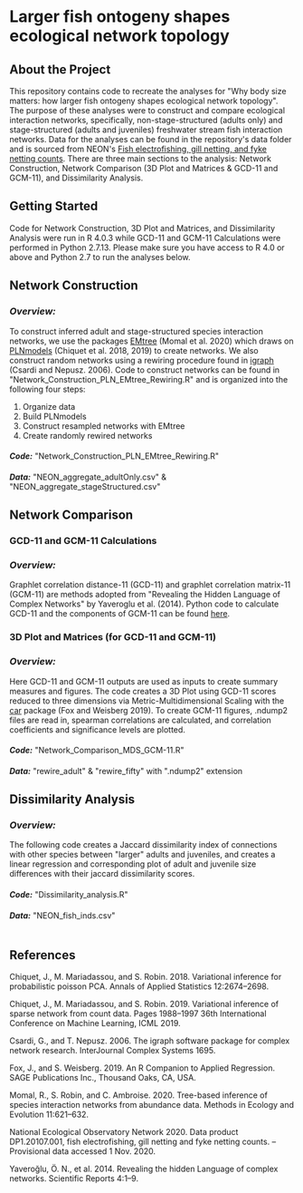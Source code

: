# Larger fish ontogeny shapes ecological network topology


## About the Project
This repository contains code to recreate the analyses for "Why body size matters: how larger fish ontogeny shapes ecological network topology". The purpose of these analyses were to construct and compare ecological interaction networks, specifically, non-stage-structured (adults only) and stage-structured (adults and juveniles) freshwater stream fish interaction networks. Data for the analyses can be found in the repository's data folder and is sourced from NEON's [Fish electrofishing, gill netting, and fyke netting counts](https://data.neonscience.org/data-products/DP1.20107.001). There are three main sections to the analysis: Network Construction, Network Comparison (3D Plot and Matrices & GCD-11 and GCM-11), and Dissimilarity Analysis.  

## Getting Started

Code for Network Construction, 3D Plot and Matrices, and Dissimilarity Analysis were run in R 4.0.3 while GCD-11 and GCM-11 Calculations were performed in Python 2.7.13. Please make sure you have access to R 4.0 or above and Python 2.7 to run the analyses below.  

## Network Construction

### *Overview:* 
To construct inferred adult and stage-structured species interaction networks, we use the packages [EMtree](https://rmomal.github.io/EMtree/) (Momal et al. 2020) which draws on [PLNmodels](http://julien.cremeriefamily.info/PLNmodels/) (Chiquet et al. 2018, 2019) to create networks. We also construct random networks using a rewiring procedure found in [igraph](https://igraph.org/) (Csardi and Nepusz. 2006). Code to construct networks can be found in "Network_Construction_PLN_EMtree_Rewiring.R" and is organized into the following four steps:

1. Organize data
2. Build PLNmodels
3. Construct resampled networks with EMtree
4. Create randomly rewired networks

#### *Code:*<span style="font-weight:normal"> "Network_Construction_PLN_EMtree_Rewiring.R" </span> 

#### *Data:*<span style="font-weight:normal"> "NEON_aggregate_adultOnly.csv" &   "NEON_aggregate_stageStructured.csv" </span>

## Network Comparison

### GCD-11 and GCM-11 Calculations

### *Overview:*

Graphlet correlation distance-11 (GCD-11) and graphlet correlation matrix-11 (GCM-11) are methods adopted from "Revealing the Hidden Language of Complex Networks" by Yaveroglu et al. (2014). Python code to calculate GCD-11 and the components of GCM-11 can be found [here](http://www0.cs.ucl.ac.uk/staff/natasa/GCD/).

### 3D Plot and Matrices (for GCD-11 and GCM-11)

### *Overview:*
Here  GCD-11 and GCM-11 outputs are used as inputs to create summary measures and figures. The code creates a 3D Plot using GCD-11 scores reduced to three dimensions via Metric-Multidimensional Scaling with the [car](https://cran.r-project.org/web/packages/car/index.html) package (Fox and Weisberg 2019). To create GCM-11 figures, .ndump2 files are read in, spearman correlations are calculated, and correlation coefficients and significance levels are plotted.


#### *Code:*<span style="font-weight:normal"> "Network_Comparison_MDS_GCM-11.R" </span> 

#### *Data:*<span style="font-weight:normal"> "rewire_adult" & "rewire_fifty" with ".ndump2" extension </span> 

## Dissimilarity Analysis

### *Overview:*
The following code creates a Jaccard dissimilarity index of connections with other species between "larger" adults and juveniles, and creates a linear regression and corresponding plot of adult and juvenile size differences with their jaccard dissimilarity scores.

#### *Code:*<span style="font-weight:normal"> "Dissimilarity_analysis.R"</span> 
#### *Data:*<span style="font-weight:normal"> "NEON_fish_inds.csv"</span>  
<div style="line-height:10%;">
    <br>
</div>

## References

Chiquet, J., M. Mariadassou, and S. Robin. 2018. Variational inference for probabilistic poisson PCA. Annals of Applied Statistics 12:2674–2698.

Chiquet, J., M. Mariadassou, and S. Robin. 2019. Variational inference of sparse network from count data. Pages 1988–1997 36th International Conference on Machine Learning, ICML 2019.

Csardi, G., and T. Nepusz. 2006. The igraph software package for complex network research. InterJournal Complex Systems 1695.

Fox, J., and S. Weisberg. 2019. An R Companion to Applied Regression. SAGE Publications Inc., Thousand Oaks, CA, USA.

Momal, R., S. Robin, and C. Ambroise. 2020. Tree-based inference of species interaction networks from abundance data. Methods in Ecology and Evolution 11:621–632.

National Ecological Observatory Network 2020. Data product DP1.20107.001, fish electrofishing, gill netting and fyke netting counts. – Provisional data accessed 1 Nov. 2020.

Yaveroğlu, Ö. N., et al. 2014. Revealing the hidden Language of complex networks. Scientific Reports 4:1–9.



